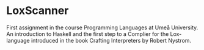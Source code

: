 ﻿# LoxScanner
First assignment in the course Programming Languages at Umeå University. 
An introduction to Haskell and the first step to a Complier for the Lox-language introduced in the book Crafting Interpreters by Robert Nystrom. 
